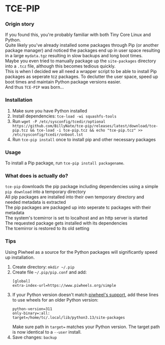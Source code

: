 # TCE-PIP

### Origin story
If you found this, you're probably familiar with both Tiny Core Linux and Python.  
Quite likely you've already installed some packages through Pip (or another package manager) and noticed the packages end up in user space resulting in a large `mydata.tgz` resulting in slow backups and long boot times.  
Maybe you even tried to manually package up the `site-packages` directory into a `.tcz` file, although this becomes tedious quickly.  
This is when I decided we all need a wrapper script to be able to install Pip packages as seperate tcz packages. To declutter the user space, speed up boot times and maintain Python package versions easier.  
And thus `TCE-PIP` was born&hellip;

### Installation
1. Make sure you have Python installed
2. Install dependencies: `tce-load -wi squashfs-tools`
3. Run `wget -P /etc/sysconfig/tcedir/optional https://github.com/BillyNate/tce-pip/releases/latest/download/tce-pip.tcz && tce-load -i tce-pip.tcz && echo "tce-pip.tcz" >> /etc/sysconfig/tcedir/onboot.lst`
4. Run `tce-pip install` once to install pip and other necessary packages

### Usage
To install a Pip package, run `tce-pip install packagename`.

### What does is actually do?
`tce-pip` downloads the pip package including dependencies using a simple `pip download` into a temporary directory  
All pip packages are installed into their own temporary directory and needed metadata is extracted  
The pip packages are packaged up into seperate tc packages with their metadata  
The system's tcemirror is set to localhost and an http server is started  
The requested package gets installed with its dependencies  
The tcemirror is restored to its old setting  

### Tips
Using Piwheel as a source for the Python packages will significantly speed up installation.
1. Create directory: `mkdir ~/.pip`
2. Create file `~/.pip/pip.conf` and add:
   ```
   [global]
   extra-index-url=https://www.piwheels.org/simple
   ```
3. If your Python version doesn't match [piwheel's support](//www.piwheels.org#support), add these lines to use wheels for an older Python version:
   ```
   python-version=311
   only-binary=:all:
   target=/home/tc/.local/lib/python3.13/site-packages
   ```
   Make sure path in `target=` matches your Python version. The target path is now identical to a `--user` install.
4. Save changes: `backup`
